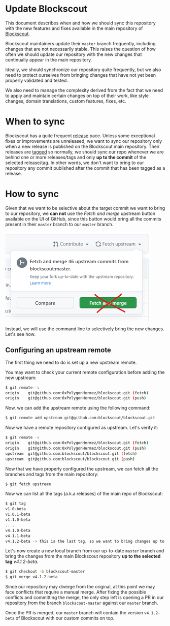 # Update Blockscout

This document describes when and how we should sync this repository with the new features and fixes available in the main repository of [Blockscout](https://github.com/blockscout/blockscout).

Blockscout maintainers update their `master` branch frequently, including changes that are not necessarily stable. This raises the question of how often we should update our repository with the new changes that continually appear in the main repository.

Ideally, we should synchronize our repository quite frequently, but we also need to protect ourselves from bringing changes that have not yet been properly validated and tested.

We also need to manage the complexity derived from the fact that we need to apply and maintain certain changes on top of their work, like style changes, domain translations, custom features, fixes, etc.

# When to sync

Blockscout has a quite frequent [release](https://github.com/blockscout/blockscout/releases/) pace. Unless some exceptional fixes or improvements are unreleased, we want to sync our repository only when a new release is published on the Blockscout main repository. Their releases are [tagged](https://github.com/blockscout/blockscout/tags) so normally, we should sync our repo whenever we are behind one or more releases/tags and only **up to the commit** of the selected release/tag. In other words, we don't want to bring to our repository any commit published after the commit that has been tagged as a release.

# How to sync

Given that we want to be selective about the target commit we want to bring to our repository, we **can not** use the *Fetch and merge* upstream button available on the UI of GitHub, since this button would bring all the commits present in their `master` branch to our `master` branch.

![do-not-fetch-upstream](do-not-fetch-upstream.png)

Instead, we will use the command line to selectively bring the new changes. Let's see how.

## Configuring an upstream remote

The first thing we need to do is set up a new upstream remote.

You may want to check your current remote configuration before adding the new upstream:

```bash
$ git remote -v
origin    git@github.com:0xPolygonHermez/blockscout.git (fetch)
origin    git@github.com:0xPolygonHermez/blockscout.git (push)
```

Now, we can add the upstream remote using the following command:

```bash
$ git remote add upstream git@github.com:blockscout/blockscout.git
```

Now we have a remote repository configured as upstream. Let's verify it:

```bash
$ git remote -v
origin    git@github.com:0xPolygonHermez/blockscout.git (fetch)
origin    git@github.com:0xPolygonHermez/blockscout.git (push)
upstream  git@github.com:blockscout/blockscout.git (fetch)
upstream  git@github.com:blockscout/blockscout.git (push)
```

Now that we have properly configured the upstream, we can fetch all the branches and tags from the main repository:

```bash
$ git fetch upstream
```

Now we can list all the tags (a.k.a releases) of the main repo of Blockscout:

```bash
$ git tag
v1.0-beta
v1.0.1-beta
v1.1.0-beta
....
v4.1.0-beta
v4.1.1-beta
v4.1.2-beta -> this is the last tag, so we want to bring changes up to this point
```

Let's now create a new local branch from our up-to-date `master` branch and bring the changes from the main Blockscout repository **up to the selected tag** *v4.1.2-beta.*

```bash
$ git checkout -b blockscout-master
$ git merge v4.1.2-beta
```

Since our repository may diverge from the original, at this point we may face conflicts that require a manual merge. After fixing the possible conflicts and committing the merge, the only step left is opening a PR in our repository from the branch `blockscout-master` against our `master` branch.

Once the PR is merged, our `master` branch will contain the version `v4.1.2-beta` of Blockscout with our custom commits on top.